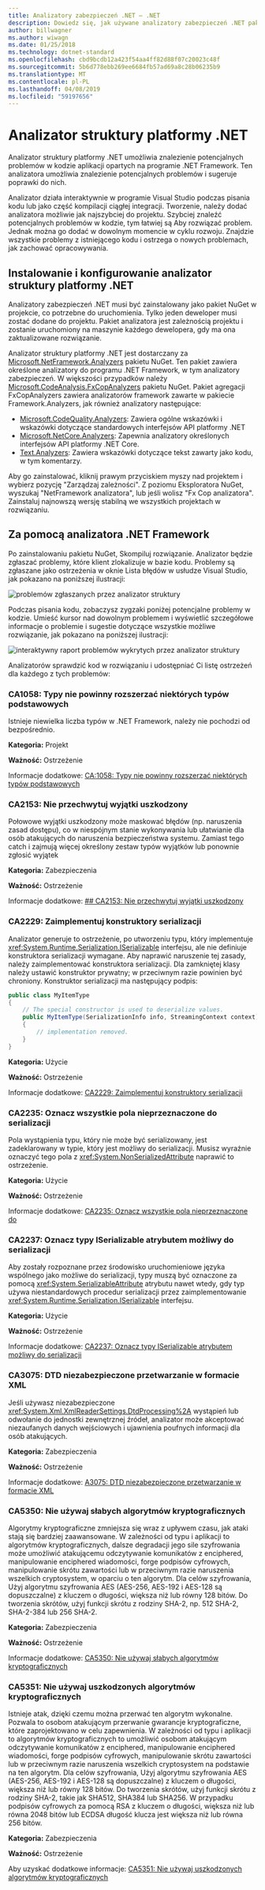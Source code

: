 ```yaml
---
title: Analizatory zabezpieczeń .NET — .NET
description: Dowiedz się, jak używane analizatory zabezpieczeń .NET pakietu .NET Framework analizatorów, aby zidentyfikować i rozwiązać zagrożenia bezpieczeństwa
author: billwagner
ms.author: wiwagn
ms.date: 01/25/2018
ms.technology: dotnet-standard
ms.openlocfilehash: cbd9bcdb12a423f54aa4ff82d88f07c20023c48f
ms.sourcegitcommit: 5b6d778ebb269ee6684fb57ad69a8c28b06235b9
ms.translationtype: MT
ms.contentlocale: pl-PL
ms.lasthandoff: 04/08/2019
ms.locfileid: "59197656"
---
```

# <a name="the-net-framework-analyzer"></a>Analizator struktury platformy .NET

Analizator struktury platformy .NET umożliwia znalezienie potencjalnych problemów w kodzie aplikacji opartych na programie .NET Framework. Ten analizatora umożliwia znalezienie potencjalnych problemów i sugeruje poprawki do nich.

Analizator działa interaktywnie w programie Visual Studio podczas pisania kodu lub jako część kompilacji ciągłej integracji. Tworzenie, należy dodać analizatora możliwie jak najszybciej do projektu. Szybciej znaleźć potencjalnych problemów w kodzie, tym łatwiej są Aby rozwiązać problem. Jednak można go dodać w dowolnym momencie w cyklu rozwoju. Znajdzie wszystkie problemy z istniejącego kodu i ostrzega o nowych problemach, jak zachować opracowywania.

## <a name="installing-and-configuring-the-net-framework-analyzer"></a>Instalowanie i konfigurowanie analizator struktury platformy .NET

Analizatory zabezpieczeń .NET musi być zainstalowany jako pakiet NuGet w projekcie, co potrzebne do uruchomienia. Tylko jeden deweloper musi zostać dodane do projektu. Pakiet analizatora jest zależnością projektu i zostanie uruchomiony na maszynie każdego dewelopera, gdy ma ona zaktualizowane rozwiązanie.

Analizator struktury platformy .NET jest dostarczany za [Microsoft.NetFramework.Analyzers](https://www.nuget.org/packages/Microsoft.NetFramework.Analyzers/) pakietu NuGet. Ten pakiet zawiera określone analizatory do programu .NET Framework, w tym analizatory zabezpieczeń. W większości przypadków należy [Microsoft.CodeAnalysis.FxCopAnalyzers](https://www.nuget.org/packages/Microsoft.CodeAnalysis.FxCopAnalyzers) pakietu NuGet. Pakiet agregacji FxCopAnalyzers zawiera analizatorów framework zawarte w pakiecie Framework.Analyzers, jak również analizatory następujące:
- [Microsoft.CodeQuality.Analyzers](https://www.nuget.org/packages/Microsoft.CodeQuality.Analyzers): Zawiera ogólne wskazówki i wskazówki dotyczące standardowych interfejsów API platformy .NET
- [Microsoft.NetCore.Analyzers](https://www.nuget.org/packages/Microsoft.NetCore.Analyzers): Zapewnia analizatory określonych interfejsów API platformy .NET Core.
- [Text.Analyzers](https://www.nuget.org/packages/Text.Analyzers): Zawiera wskazówki dotyczące tekst zawarty jako kodu, w tym komentarzy.

Aby go zainstalować, kliknij prawym przyciskiem myszy nad projektem i wybierz pozycję "Zarządzaj zależności".
Z poziomu Eksploratora NuGet, wyszukaj "NetFramework analizatora", lub jeśli wolisz "Fx Cop analizatora". Zainstaluj najnowszą wersję stabilną we wszystkich projektach w rozwiązaniu.

## <a name="using-the-net-framework-analyzer"></a>Za pomocą analizatora .NET Framework

Po zainstalowaniu pakietu NuGet, Skompiluj rozwiązanie. Analizator będzie zgłaszać problemy, które klient zlokalizuje w bazie kodu. Problemy są zgłaszane jako ostrzeżenia w oknie Lista błędów w usłudze Visual Studio, jak pokazano na poniższej ilustracji:

![problemów zgłaszanych przez analizator struktury](./media/framework-analyzers-2.png)

Podczas pisania kodu, zobaczysz zygzaki poniżej potencjalne problemy w kodzie.
Umieść kursor nad dowolnym problemem i wyświetlić szczegółowe informacje o problemie i sugestie dotyczące wszystkie możliwe rozwiązanie, jak pokazano na poniższej ilustracji:

![interaktywny raport problemów wykrytych przez analizator struktury](./media/framework-analyzers-1.png)

Analizatorów sprawdzić kod w rozwiązaniu i udostępniać Ci listę ostrzeżeń dla każdego z tych problemów:

### <a name="ca1058-types-should-not-extend-certain-base-types"></a>CA1058: Typy nie powinny rozszerzać niektórych typów podstawowych

Istnieje niewielka liczba typów w .NET Framework, należy nie pochodzi od bezpośrednio. 

**Kategoria:** Projekt

**Ważność:** Ostrzeżenie

Informacje dodatkowe: [CA:1058: Typy nie powinny rozszerzać niektórych typów podstawowych](/visualstudio/code-quality/ca1058-types-should-not-extend-certain-base-types)

### <a name="ca2153-do-not-catch-corrupted-state-exceptions"></a>CA2153: Nie przechwytuj wyjątki uszkodzony

Połowowe wyjątki uszkodzony może maskować błędów (np. naruszenia zasad dostępu), co w niespójnym stanie wykonywania lub ułatwianie dla osób atakujących do naruszenia bezpieczeństwa systemu. Zamiast tego catch i zajmują więcej określony zestaw typów wyjątków lub ponownie zgłosić wyjątek

**Kategoria:** Zabezpieczenia

**Ważność:** Ostrzeżenie

Informacje dodatkowe: [## CA2153: Nie przechwytuj wyjątki uszkodzony](/visualstudio/code-quality/ca2153-avoid-handling-corrupted-state-exceptions)

### <a name="ca2229-implement-serialization-constructors"></a>CA2229: Zaimplementuj konstruktory serializacji

Analizator generuje to ostrzeżenie, po utworzeniu typu, który implementuje <xref:System.Runtime.Serialization.ISerializable> interfejsu, ale nie definiuje konstruktora serializacji wymagane. Aby naprawić naruszenie tej zasady, należy zaimplementować konstruktora serializacji. Dla zamkniętej klasy należy ustawić konstruktor prywatny; w przeciwnym razie powinien być chroniony. Konstruktor serializacji ma następujący podpis:

```csharp
public class MyItemType
{
    // The special constructor is used to deserialize values.
    public MyItemType(SerializationInfo info, StreamingContext context)
    {
        // implementation removed.
    }
}
```

**Kategoria:** Użycie

**Ważność:** Ostrzeżenie

Informacje dodatkowe: [CA2229: Zaimplementuj konstruktory serializacji](/visualstudio/code-quality/ca2229-implement-serialization-constructors)

### <a name="ca2235-mark-all-non-serializable-fields"></a>CA2235: Oznacz wszystkie pola nieprzeznaczone do serializacji

Pola wystąpienia typu, który nie może być serializowany, jest zadeklarowany w typie, który jest możliwy do serializacji. Musisz wyraźnie oznaczyć tego pola z <xref:System.NonSerializedAttribute> naprawić to ostrzeżenie.

**Kategoria:** Użycie

**Ważność:** Ostrzeżenie

Informacje dodatkowe: [CA2235: Oznacz wszystkie pola nieprzeznaczone do](/visualstudio/code-quality/ca2235-mark-all-non-serializable-fields)

### <a name="ca2237-mark-iserializable-types-with-serializable"></a>CA2237: Oznacz typy ISerializable atrybutem możliwy do serializacji

Aby zostały rozpoznane przez środowisko uruchomieniowe języka wspólnego jako możliwe do serializacji, typy muszą być oznaczone za pomocą <xref:System.SerializableAttribute> atrybutu nawet wtedy, gdy typ używa niestandardowych procedur serializacji przez zaimplementowanie <xref:System.Runtime.Serialization.ISerializable> interfejsu.

**Kategoria:** Użycie

**Ważność:** Ostrzeżenie

Informacje dodatkowe: [CA2237: Oznacz typy ISerializable atrybutem możliwy do serializacji](/visualstudio/code-quality/ca2237-mark-iserializable-types-with-serializableattribute)

### <a name="ca3075-insecure-dtd-processing-in-xml"></a>CA3075: DTD niezabezpieczone przetwarzanie w formacie XML

Jeśli używasz niezabezpieczone <xref:System.Xml.XmlReaderSettings.DtdProcessing%2A> wystąpień lub odwołanie do jednostki zewnętrznej źródeł, analizator może akceptować niezaufanych danych wejściowych i ujawnienia poufnych informacji dla osób atakujących.  

**Kategoria:** Zabezpieczenia

**Ważność:** Ostrzeżenie

Informacje dodatkowe: [A3075: DTD niezabezpieczone przetwarzanie w formacie XML](/visualstudio/code-quality/ca2237-mark-iserializable-types-with-serializableattribute)

### <a name="ca5350-do-not-use-weak-cryptographic-algorithms"></a>CA5350: Nie używaj słabych algorytmów kryptograficznych

Algorytmy kryptograficzne zmniejsza się wraz z upływem czasu, jak ataki stają się bardziej zaawansowane. W zależności od typu i aplikacji to algorytmów kryptograficznych, dalsze degradacji jego sile szyfrowania może umożliwić atakującemu odczytywanie komunikatów z enciphered, manipulowanie enciphered wiadomości, forge podpisów cyfrowych, manipulowanie skrótu zawartości lub w przeciwnym razie naruszenia wszelkich cryptosystem, w oparciu o ten algorytm. Dla celów szyfrowania, Użyj algorytmu szyfrowania AES (AES-256, AES-192 i AES-128 są dopuszczalne) z kluczem o długości, większa niż lub równy 128 bitów. Do tworzenia skrótów, użyj funkcji skrótu z rodziny SHA-2, np. 512 SHA-2, SHA-2-384 lub 256 SHA-2.

**Kategoria:** Zabezpieczenia

**Ważność:** Ostrzeżenie

Informacje dodatkowe: [CA5350: Nie używaj słabych algorytmów kryptograficznych](/visualstudio/code-quality/ca5350-do-not-use-weak-cryptographic-algorithms)

### <a name="ca5351-do-not-use-broken-cryptographic-algorithms"></a>CA5351: Nie używaj uszkodzonych algorytmów kryptograficznych

Istnieje atak, dzięki czemu można przerwać ten algorytm wykonalne. Pozwala to osobom atakującym przerwanie gwarancje kryptograficzne, które zaprojektowano w celu zapewnienia. W zależności od typu i aplikacji to algorytmów kryptograficznych to umożliwić osobom atakującym odczytywanie komunikatów z enciphered, manipulowanie enciphered wiadomości, forge podpisów cyfrowych, manipulowanie skrótu zawartości lub w przeciwnym razie naruszenia wszelkich cryptosystem na podstawie na ten algorytm. Dla celów szyfrowania, Użyj algorytmu szyfrowania AES (AES-256, AES-192 i AES-128 są dopuszczalne) z kluczem o długości, większa niż lub równy 128 bitów. Do tworzenia skrótów, użyj funkcji skrótu z rodziny SHA-2, takie jak SHA512, SHA384 lub SHA256. W przypadku podpisów cyfrowych za pomocą RSA z kluczem o długości, większa niż lub równa 2048 bitów lub ECDSA długość klucza jest większa niż lub równa 256 bitów.

**Kategoria:** Zabezpieczenia

**Ważność:** Ostrzeżenie

Aby uzyskać dodatkowe informacje: [CA5351: Nie używaj uszkodzonych algorytmów kryptograficznych](/visualstudio/code-quality/ca5351-do-not-use-broken-cryptographic-algorithms)

